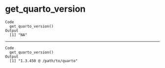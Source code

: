 # get_quarto_version

    Code
      get_quarto_version()
    Output
      [1] "NA"

---

    Code
      get_quarto_version()
    Output
      [1] "1.3.450 @ /path/to/quarto"

